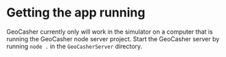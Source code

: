 # Getting the app running

GeoCasher currently only will work in the simulator on a computer that is running the GeoCasher node server project. Start the GeoCasher server by running `node .` in the `GeoCasherServer` directory.


